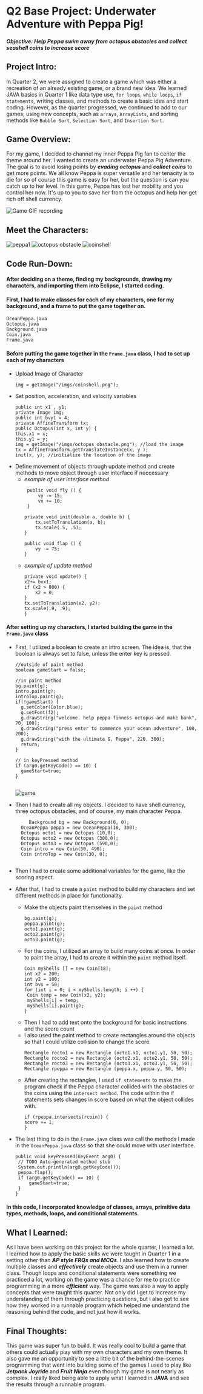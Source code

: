 # **Q2 Base Project: Underwater Adventure with Peppa Pig!**
#### ***Objective: Help Peppa swim away from octopus obstacles and collect seashell coins to increase score***


## **Project Intro:**
In Quarter 2, we were assigned to create a game which was either a recreation of an already existing game, or a brand new idea. 
We learned JAVA basics in Quarter 1 like data type use, `for loops`, `while loops`, `if statements`, writing classes, and methods to create a basic idea and start coding.
However, as the quarter progressed, we continued to add to our games, using new concepts, such as `arrays`, `ArrayLists`, and sorting methods like `Bubble Sort`, `Selection Sort`, and `Insertion Sort`. 

## **Game Overview:**
For my game, I decided to channel my inner Peppa Pig fan to center the theme around her. I wanted to create an underwater Peppa Pig Adventure. The goal is to avoid losing points by ***evading octopus*** and ***collect coins*** to get more points. We all know Peppa is super versatile and her tenacity is to die for so of course this game is easy for her, but the question is can you catch up to her level. In this game, Peppa has lost her mobility and you control her now. It's up to you to save her from the octopus and help her get rich off shell currency.  

![Game GIF recording](https://user-images.githubusercontent.com/70664950/148616276-9d9905af-cb97-4c10-8976-aa47a80b6436.gif)

## **Meet the Characters:**
![peppa1](https://user-images.githubusercontent.com/70664950/148616878-faf66f43-fbda-4332-a775-78d6a30b992b.png)
![octopus obstacle](https://user-images.githubusercontent.com/70664950/148616357-8a09070e-b1a3-4277-bf4a-500ebc1958da.png)
![coinshell](https://user-images.githubusercontent.com/70664950/148616405-5bdb14cf-3ddc-4f44-a8b0-0def50d7bfb2.png)

## **Code Run-Down:**
#### After deciding on a theme, finding my backgrounds, drawing my characters, and importing them into Eclipse, I started coding. 

#### First, I had to make classes for each of my characters, one for my background, and a frame to put the game together on. 
```
OceanPeppa.java
Octopus.java
Background.java
Coin.java
Frame.java
```

#### Before putting the game together in the `Frame.java` class, I had to set up each of my characters
- Upload Image of Character
  ```
  img = getImage("/imgs/coinshell.png");
  ```
- Set position, acceleration, and velocity variables
  ```
  public int x1 , y1;
  private Image img;
  public int bvy1 = 4;
  private AffineTransform tx;
  public Octopus(int x, int y) {
  this.x1 = x;
  this.y1 = y;
  img = getImage("/imgs/octopus obstacle.png"); //load the image
  tx = AffineTransform.getTranslateInstance(x, y );
  init(x, y); //initialize the location of the image
  ```
- Define movement of objects through update method and create methods to move object through user interface if neccessary
  - *example of user interface method*
    ```
     public void fly () {
		 vy -= 15;
		 vx += 10;
	 }
	
	private void init(double a, double b) {
		tx.setToTranslation(a, b);
		tx.scale(.5, .5);
	}
	
	public void flap () {
		vy -= 75;
	}
    ```
  - *example of update method*
    ```
    private void update() {
	x2+= bvx1;		 
	if (x2 > 800) {
		x2 = 0;
	}		
	tx.setToTranslation(x2, y2);
	tx.scale(.9, .9);
    }
    ```
 
#### After setting up my characters, I started building the game in the `Frame.java` class
- First, I utilized a boolean to create an intro screen. The idea is, that the boolean is always set to false, unless the enter key is pressed. 
  ```
  //outside of paint method
  boolean gameStart = false;
  
  //in paint method
  bg.paint(g);
  intro.paint(g);
  introTop.paint(g);
  if(!gameStart) {
	g.setColor(Color.blue);
	g.setFont(f2);
	g.drawString("welcome. help peppa finness octopus and make bank", 70, 100);
	g.drawString("press enter to commence your ocean adventure", 100, 200);
	g.drawString("with the ultimate G, Peppa", 220, 300);
	return;
  } 
  
  // in keyPressed method
  if (arg0.getKeyCode() == 10) {
	gameStart=true;
  }
 
  ```
  ![game](https://user-images.githubusercontent.com/70664950/148460073-3febfd30-9c2b-4514-9756-9609bbd90761.PNG)

- Then I had to create all my objects. I decided to have shell currency, three octopus obstacles, and of course, my main character Peppa.
  ```
       Background bg = new Background(0, 0);
	OceanPeppa peppa = new OceanPeppa(10, 300);
	Octopus octo1 = new Octopus (10,0);
	Octopus octo2 = new Octopus (300,0);
	Octopus octo3 = new Octopus (590,0);
	Coin intro = new Coin(30, 490);
	Coin introTop = new Coin(30, 0);
	
  ```
  
- Then I had to create some additional variables for the game, like the scoring aspect.
- After that, I had to create a `paint` method to build my characters and set different methods in place for functionality.
  - Make the objects paint themselves in the `paint` method
    ```
    bg.paint(g);
    peppa.paint(g);
    octo1.paint(g);
    octo2.paint(g);
    octo3.paint(g);
    ```
  - For the coins, I utilized an array to build many coins at once. In order to paint the array, I had to create it within the `paint` method itself. 
    ```
    Coin myShells [] = new Coin[18];
    int x2 = 200;
    int y2 = 100;
    int bvx = 50;
    for (int i = 0; i < myShells.length; i ++) {
	 Coin temp = new Coin(x2, y2);
	 myShells[i] = temp;
	 myShells[i].paint(g);
    }
    ```
  - Then I had to add text onto the background for basic instructions and the score count
  - I also used the paint method to create rectangles around the objects so that I could utilize collision to change the score. 
    ```
    Rectangle rocto1 = new Rectangle (octo1.x1, octo1.y1, 50, 50);
    Rectangle rocto2 = new Rectangle (octo2.x1, octo2.y1, 50, 50);
    Rectangle rocto3 = new Rectangle (octo3.x1, octo3.y1, 50, 50);
    Rectangle rpeppa = new Rectangle (peppa.x, peppa.y, 50, 50);
    ```
  - After creating the rectangles, I used `if statements` to make the program check if the Peppa character collided with the obstacles or the coins using the `intersect method`. The code within the if statements sets changes in score based on what the object collides with.
    ```
    if (rpeppa.intersects(rcoin)) {
	score += 1;
    }
    ```
 - The last thing to do in the `Frame.java` class was call the methods I made in the `OceanPeppa.java` class so that she could move with user interface.
   ```
   public void keyPressed(KeyEvent arg0) {
	// TODO Auto-generated method stub
	System.out.println(arg0.getKeyCode());
	peppa.flap();
	if (arg0.getKeyCode() == 10) {
		gameStart=true;
	}
   }
   
#### In this code, I incorporated knowledge of classes, arrays, primitive data types, methods, loops, and conditional statements.  
 
## **What I Learned:**
As I have been working on this project for the whole quarter, I learned a lot. I learned how to apply the basic skills we were taught in Quarter 1 in a setting other than ***AP style FRQs and MCQs***. I also learned how to create multiple classes and ***effectively*** create objects and use them in a runner class. Though loops and conditional statements were something we practiced a lot, working on the game was a chance for me to practice programming in a more ***efficient*** way. The game was also a way to apply concepts that were taught this quarter. Not only did I get to increase my understanding of them through practicing questions, but I also got to see how they worked in a runnable program which helped me understand the reasoning behind the code, and not just how it works.

## **Final Thoughts:**
This game was super fun to build. It was really cool to build a game that others could actually play with my own characters and my own theme. It also gave me an opportunity to see a little bit of the behind-the-scenes programming that went into building some of the games I used to play like ***Jetpack Joyride*** and ***Fruit Ninja*** even though my game is not nearly as complex. I really liked being able to apply what I learned in **JAVA** and see the results through a runnable program. 

